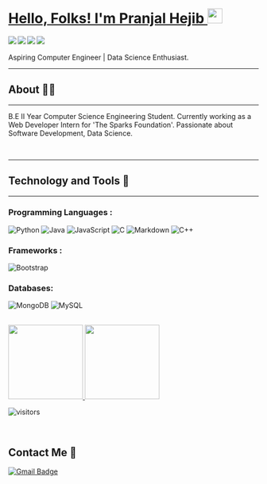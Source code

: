 # <a href="https://www.linkedin.com/in/pranjalhejib/"> Hello, Folks! I'm Pranjal Hejib </a><img src="https://raw.githubusercontent.com/MartinHeinz/MartinHeinz/master/wave.gif" width="30px">


<a href="https://www.linkedin.com/in/pranjalhejib/">
<img align="left" src="https://img.icons8.com/color/30/000000/linkedin.png"/>
</a>

<a href="https://github.com/pranjalhejib">
<img align="left" src="https://img.icons8.com/material-outlined/30/FFFFFF/github.png"/>
</a>

<a href="https://www.instagram.com/pranjalhejib/">
<img align="left" src="https://img.icons8.com/fluency/30/000000/instagram-new.png"/>
</a>

<a href="https://twitter.com/HejibPranjal">
<img align="left" src="https://img.icons8.com/color/30/000000/twitter--v1.png"/>
</a>

<br>
<br>
Aspiring Computer Engineer | Data Science Enthusiast.

---
## About :man_technologist:
---
B.E II Year Computer Science Engineering Student. Currently working as a Web Developer Intern for 'The Sparks Foundation'. Passionate about Software Development, Data Science.

<br>

---
## Technology and Tools 🔧
---

### Programming Languages :
<p>
<img alt="Python" src="https://img.shields.io/badge/python%20-%2314354C.svg?&style=for-the-badge&logo=python&logoColor=white"/>
<img alt="Java" src="https://img.shields.io/badge/java-%23ED8B00.svg?&style=for-the-badge&logo=java&logoColor=white"/>
<img alt="JavaScript" src="https://img.shields.io/badge/javascript%20-%23323330.svg?&style=for-the-badge&logo=javascript&logoColor=%23F7DF1E"/>
<img alt="C" src="https://img.shields.io/badge/C language%20-%23323330.svg?&style=for-the-badge&logo=C&logoColor=blue"/>
<img alt="Markdown" src="https://img.shields.io/badge/markdown-%23000000.svg?&style=for-the-badge&logo=markdown&logoColor=white"/>
<img alt="C++" src="https://img.shields.io/badge/c++%20-%2300599C.svg?&style=for-the-badge&logo=c%2B%2B&ogoColor=white"/></p>


### Frameworks :
<img alt="Bootstrap" src="https://img.shields.io/badge/bootstrap%20-%23563D7C.svg?&style=for-the-badge&logo=bootstrap&logoColor=white"/>


### Databases:
<p>
<img alt="MongoDB" src ="https://img.shields.io/badge/MongoDB-%234ea94b.svg?&style=for-the-badge&logo=mongodb&logoColor=white"/>
 <img alt="MySQL" src="https://img.shields.io/badge/mysql-%2300f.svg?&style=for-the-badge&logo=mysql&logoColor=white"/></p>
<br>

<!-- STATS -->
 <a href="https://github.com/pranjalhejib">
  <img height="150em" src="https://github-readme-stats.vercel.app/api?username=pranjalhejib&theme=buefy&show_icons=true" />
  <img height="150em" src="https://github-readme-stats.vercel.app/api/top-langs/?username=pranjalhejib&theme=buefy&layout=compact" />
</a>

![visitors](https://visitor-badge.laobi.icu/badge?page_id=pranjalhejib.pranjalhejib)

<br>



 ##  Contact Me :speech_balloon:
 
  [![Gmail Badge](https://img.shields.io/badge/-hejibpranjal@gmail.com-c14438?style=flat-square&logo=Gmail&logoColor=white&link=mailto:hejibpranjal@gmail.com)](mailto:)
